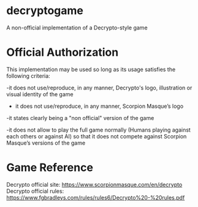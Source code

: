 # decryptogame
A non-official implementation of a Decrypto-style game

# Official Authorization
This implementation may be used so long as its usage satisfies the following criteria:

-it does not use/reproduce, in any manner, Decrypto's logo, illustration or visual identity of the game

- it does not use/reproduce, in any manner, Scorpion Masque’s logo

-it states clearly being a "non official" version of the game

-it does not allow to play the full game normally (Humans playing against each others or against AI) so that it does not compete against Scorpion Masque’s versions of the game

# Game Reference
Decrypto official site: https://www.scorpionmasque.com/en/decrypto
Decrypto official rules: https://www.fgbradleys.com/rules/rules6/Decrypto%20-%20rules.pdf
